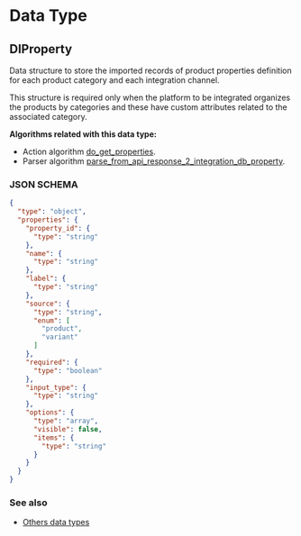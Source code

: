 # Data Type

## DIProperty

Data structure to store the imported records of product properties definition for each product category and each
integration channel.

This structure is required only when the platform to be integrated organizes the products by categories and these have
custom attributes related to the associated category.

**Algorithms related with this data type:**

* Action algorithm [do_get_properties](../action-algorithms/do_get_properties.md).
* Parser algorithm [parse_from_api_response_2_integration_db_property](../parser-algorithms/parse_from_api_response_2_integration_db_property.md).

    
### JSON SCHEMA
```json
{
  "type": "object",
  "properties": {
    "property_id": {
      "type": "string"
    },
    "name": {
      "type": "string"
    },
    "label": {
      "type": "string"
    },
    "source": {
      "type": "string",
      "enum": [
        "product",
        "variant"
      ]
    },
    "required": {
      "type": "boolean"
    },
    "input_type": {
      "type": "string"
    },
    "options": {
      "type": "array",
      "visible": false,
      "items": {
        "type": "string"
      }
    }
  }
}
```

### See also
* [Others data types](overview?id=DIProperty)